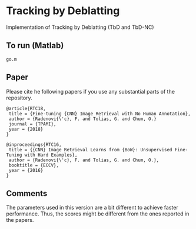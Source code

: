 # Tracking by Deblatting
Implementation of Tracking by Deblatting (TbD and TbD-NC)

## To run (Matlab)
```
go.m
```

## Paper
Please cite he following papers if you use any substantial parts of the repository.


  ```
  @article{RTC18,
   title = {Fine-tuning {CNN} Image Retrieval with No Human Annotation},
   author = {Radenovi{\'c}, F. and Tolias, G. and Chum, O.}
   journal = {TPAMI},
   year = {2018}
  }
  ```
  ```
  @inproceedings{RTC16,
   title = {{CNN} Image Retrieval Learns from {BoW}: Unsupervised Fine-Tuning with Hard Examples},
   author = {Radenovi{\'c}, F. and Tolias, G. and Chum, O.},
   booktitle = {ECCV},
   year = {2016}
  }
  ```




## Comments
The parameters used in this version are a bit different to achieve faster performance. Thus, the scores might be different from the ones reported in the papers. 
